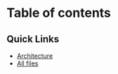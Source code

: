 # Table of contents

## Quick Links 

* [Architecture](MOSIP-Architecture.md)
* [All files](./docs/*.md)



